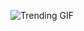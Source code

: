 ![Trending GIF](https://media2.giphy.com/media/v1.Y2lkPThiYjIxNzcyMmVzYW9qb2I1amt5dWc5NzR2c254M252bHpnYnQ4NGhyNzQ4c256OCZlcD12MV9naWZzX3NlYXJjaCZjdD1n/wQAbcl6iDnawokpLj9/giphy.gif)
